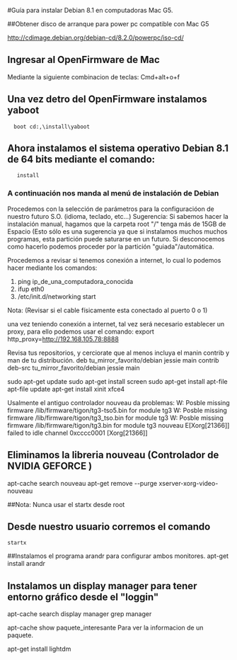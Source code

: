 #Guía para instalar Debian 8.1 en computadoras Mac G5.

##Obtener disco de arranque para power pc compatible con Mac G5

http://cdimage.debian.org/debian-cd/8.2.0/powerpc/iso-cd/

## Ingresar al OpenFirmware de Mac
Mediante la siguiente combinacion de teclas:
		Cmd+alt+o+f

## Una vez detro del OpenFirmware instalamos yaboot 
      boot cd:,\install\yaboot

## Ahora instalamos el sistema operativo Debian 8.1 de 64 bits mediante el comando:
       install

### A continuación nos manda al menú de instalación de Debian 
Procedemos con la selección de parámetros para la configuracióon de nuestro futuro S.O. (idioma, teclado, etc...) 
Sugerencia: Si sabemos hacer la instalación manual, hagamos que la carpeta root "/" tenga más de 15GB de Espacio (Esto
sólo es una sugerencia ya que si instalamos muchos muchos programas, esta partición puede saturarse en un futuro. 
Si desconocemos como hacerlo podemos proceder por la partición "guiada"/automática.

Procedemos a revisar si tenemos conexión a internet, lo cual lo podemos hacer mediante los comandos:
1. ping ip_de_una_computadora_conocida
2. ifup eth0
3. /etc/init.d/networking start

Nota: (Revisar si el cable físicamente esta conectado al puerto 0 o 1)

una vez teniendo conexión a internet, tal vez será necesario establecer un proxy, para ello podemos usar el comando:
    export http_proxy=http://192.168.105.78:8888
    

Revisa tus repositorios, y cerciorate que al menos incluya el manin contrib y man de tu distribución.
deb tu_mirror_favorito/debian jessie main contrib
deb-src tu_mirror_favorito/debian jessie main

sudo apt-get update
sudo apt-get install screen
sudo apt-get install apt-file 
apt-file update
apt-get install xinit xfce4

Usalmente el antiguo controlador nouveau da problemas: 
W: Posble missing firmware /lib/firmware/tigon/tg3-tso5.bin for module tg3
W: Posble missing firmware /lib/firmware/tigon/tg3_tso.bin for module tg3
W: Posble missing firmware /lib/firmware/tigon/tg3.bin for module tg3
nouveau E[Xorg[21366]] failed to idle channel 0xcccc0001 [Xorg[21366]]

## Eliminamos la libreria nouveau (Controlador de NVIDIA GEFORCE )
apt-cache search nouveau
apt-get remove --purge  xserver-xorg-video-nouveau

##Nota: Nunca usar el startx desde root
## Desde nuestro usuario corremos el comando
    startx 

##Instalamos el programa arandr para configurar ambos monitores.
apt-get install arandr

## Instalamos un display manager para tener entorno gráfico desde el "loggin"

apt-cache search display manager
	  grep manager

apt-cache show paquete_interesante     Para ver la informacion de un paquete.

apt-get install lightdm
